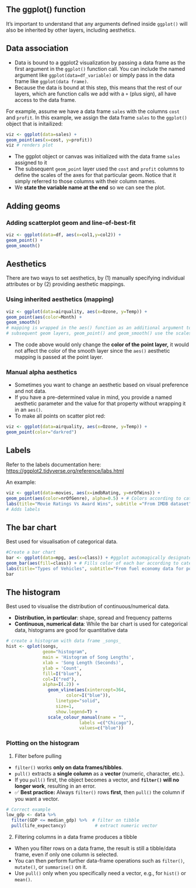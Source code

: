 ## The ggplot() function
It’s important to understand that any arguments defined inside `ggplot()` will also be inherited by other layers, including aesthetics.

## Data association
* Data is bound to a ggplot2 visualization by passing a data frame as the first argument in the `ggplot()` function call. You can include the named argument like `ggplot(data=df_variable)` or simply pass in the data frame like `ggplot(data frame)`.
* Because the data is bound at this step, this means that the rest of our layers, which are function calls we add with a `+` (plus sign), all have access to the data frame.


For example, assume we have a data frame `sales` with the columns `cost` and `profit`. In this example, we assign the data frame `sales` to the `ggplot()` object that is initailized:
```r
viz <- ggplot(data=sales) + 
geom_point(aes(x=cost, y=profit))
viz # renders plot
```

* The ggplot object or canvas was initialized with the data frame `sales` assigned to it
* The subsequent `geom_point` layer used the `cost` and `profit` columns to define the scales of the axes for that particular geom. Notice that it simply referred to those columns with their column names.
* We **state the variable name at the end** so we can see the plot.

## Adding geoms

### Adding scatterplot geom and line-of-best-fit
```r
viz <- ggplot(data=df, aes(x=col1,y=col2)) +
geom_point() +
geom_smooth()
```

## Aesthetics
There are two ways to set aesthetics, by (1) manually specifying individual attributes or by (2) providing aesthetic mappings.

### Using inherited aesthetics (mapping)
```r
viz <- ggplot(data=airquality, aes(x=Ozone, y=Temp)) +
geom_point(aes(color=Month) + 
geom_smooth()
# mapping is wrapped in the aes() function as an additional argument to ggplot()
# subsequent geom layers, geom_point() and geom_smooth() use the scales defined inside the aesthetic mapping assigned at the canvas level.
```
* The code above would only change the **color of the point layer,** it would not affect the color of the smooth layer since the `aes()` aesthetic mapping is passed at the point layer.

### Manual alpha aesthetics
* Sometimes you want to change an aesthetic based on visual preference and not data.
* If you have a pre-determined value in mind, you provide a named aesthetic parameter and the value for that property without wrapping it in an `aes()`.
* To make all points on scatter plot red:
```r
viz <- ggplot(data=airquality, aes(x=Ozone, y=Temp)) +
geom_point(color="darkred")  
```

## Labels
Refer to the labels documentation here: <https://ggplot2.tidyverse.org/reference/labs.html>

An example:
```r
viz <- ggplot(data=movies, aes(x=imdbRating, y=nrOfWins)) +
geom_point(aes(color=nrOfGenre), alpha=0.5) + # Colors according to categorical_value, change transparency of points
labs(title="Movie Ratings Vs Award Wins", subtitle ="From IMDB dataset",x="Movie Rating",y="Number of Award Wins",color="Number of Genre")
# Adds labels
```

## The bar chart
Best used for visualisation of categorical data.

```r
#Create a bar chart
bar <- ggplot(data=mpg, aes(x=class)) + #ggplot automagically designates value/count to y axis
geom_bar(aes(fill=class)) + # Fills color of each bar according to categorical_value; geom_bar informs bar chart
labs(title="Types of Vehicles", subtitle="From fuel economy data for popular car models (1999-2008)") # Add labels
bar
```

## The histogram
Best used to visualise the distribution of continuous/numerical data.
* **Distribution, in particular**: shape, spread and frequency patterns
* **Continuous, numerical data**: While the bar chart is used for categorical data, histograms are good for quantitative data

```r
# create a histogram with data frame _songs_
hist <- qplot(songs,
              geom="histogram",
              main = 'Histogram of Song Lengths',
              xlab = 'Song Length (Seconds)',
              ylab = 'Count',
              fill=I("blue"),
              col=I("red"),
              alpha=I(.2)) +
 				geom_vline(aes(xintercept=364,
                       color=I("blue")),
                   linetype="solid",
                   size=1,
                   show.legend=T) +
				scale_colour_manual(name = "",
                            labels =c("Chicago"),
                            values=c("blue"))
```

### Plotting on the histogram
1. Filter before pulling
- `filter()` works **only on data frames/tibbles**.  
- `pull()` extracts a **single column** as a **vector** (numeric, character, etc.).  
- If you `pull()` first, the object becomes a vector, and **`filter()` will no longer work**, resulting in an error.  
- ✅ **Best practice:** Always `filter()` rows **first**, then `pull()` the column if you want a vector.

```r
# Correct example
low_gdp <- data %>%
  filter(GDP <= median_gdp) %>%  # filter on tibble
  pull(life_expectancy)           # extract numeric vector
```

2. Filtering columns in a data frame produces a tibble
- When you filter rows on a data frame, the result is still a tibble/data frame, even if only one column is selected.	
- You can then perform further data-frame operations such as `filter()`, `mutate()`, or `summarise()` on it.	
- Use `pull()` only when you specifically need a vector, e.g., for `hist()` or `mean()`.	
